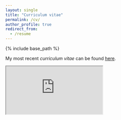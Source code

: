 ```yaml
---
layout: single
title: "Curriculum vitae"
permalink: /cv/
author_profile: true
redirect_from:
  - /resume
---
```


{% include base_path %}

My most recent *curriculum vitae* can be found [here](https://abridgman.ca/files/bridgman_cv.pdf).



<object data="https://abridgman.ca/files/bridgman_cv.pdf" type="application/pdf">
    <iframe src="https://docs.google.com/viewer?url=https://abridgman.ca/files/bridgman_cv.pdf&embedded=true"></iframe>
</object>




<!-- <embed src="https://abridgman.ca/files/bridgman_cv.pdf" type="application/pdf" width="100%" height="100%"> -->
